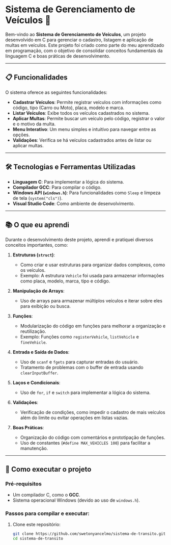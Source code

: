 # Sistema de Gerenciamento de Veículos 🚗

Bem-vindo ao **Sistema de Gerenciamento de Veículos**, um projeto desenvolvido em C para gerenciar o cadastro, listagem e aplicação de multas em veículos. Este projeto foi criado como parte do meu aprendizado em programação, com o objetivo de consolidar conceitos fundamentais da linguagem C e boas práticas de desenvolvimento.

---

## 📋 Funcionalidades

O sistema oferece as seguintes funcionalidades:
- **Cadastrar Veículos**: Permite registrar veículos com informações como código, tipo (Carro ou Moto), placa, modelo e marca.
- **Listar Veículos**: Exibe todos os veículos cadastrados no sistema.
- **Aplicar Multas**: Permite buscar um veículo pelo código, registrar o valor e o motivo da multa.
- **Menu Interativo**: Um menu simples e intuitivo para navegar entre as opções.
- **Validações**: Verifica se há veículos cadastrados antes de listar ou aplicar multas.

---

## 🛠️ Tecnologias e Ferramentas Utilizadas

- **Linguagem C**: Para implementar a lógica do sistema.
- **Compilador GCC**: Para compilar o código.
- **Windows API (`windows.h`)**: Para funcionalidades como `Sleep` e limpeza de tela (`system("cls")`).
- **Visual Studio Code**: Como ambiente de desenvolvimento.

---

## 📚 O que eu aprendi

Durante o desenvolvimento deste projeto, aprendi e pratiquei diversos conceitos importantes, como:

1. **Estruturas (`struct`)**:
   - Como criar e usar estruturas para organizar dados complexos, como os veículos.
   - Exemplo: A estrutura `Vehicle` foi usada para armazenar informações como placa, modelo, marca, tipo e código.

2. **Manipulação de Arrays**:
   - Uso de arrays para armazenar múltiplos veículos e iterar sobre eles para exibição ou busca.

3. **Funções**:
   - Modularização do código em funções para melhorar a organização e reutilização.
   - Exemplo: Funções como `registerVehicle`, `listVehicle` e `fineVehicle`.

4. **Entrada e Saída de Dados**:
   - Uso de `scanf` e `fgets` para capturar entradas do usuário.
   - Tratamento de problemas com o buffer de entrada usando `clearInputBuffer`.

5. **Laços e Condicionais**:
   - Uso de `for`, `if` e `switch` para implementar a lógica do sistema.

6. **Validações**:
   - Verificação de condições, como impedir o cadastro de mais veículos além do limite ou evitar operações em listas vazias.

7. **Boas Práticas**:
   - Organização do código com comentários e prototipação de funções.
   - Uso de constantes (`#define MAX_VEHICLES 100`) para facilitar a manutenção.

---

## 🚀 Como executar o projeto

### Pré-requisitos
- Um compilador C, como o **GCC**.
- Sistema operacional Windows (devido ao uso de `windows.h`).

### Passos para compilar e executar:
1. Clone este repositório:
   ```bash
   git clone https://github.com/swetonyancelmo/sistema-de-transito.git
   cd sistema-de-transito
